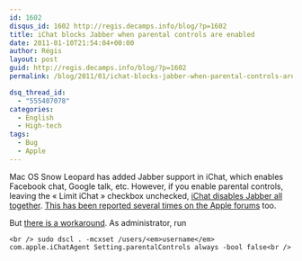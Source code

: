 ```yaml
---
id: 1602
disqus_id: 1602 http://regis.decamps.info/blog/?p=1602
title: iChat blocks Jabber when parental controls are enabled
date: 2011-01-10T21:54:04+00:00
author: Régis
layout: post
guid: http://regis.decamps.info/blog/?p=1602
permalink: /blog/2011/01/ichat-blocks-jabber-when-parental-controls-are-enabled/

dsq_thread_id:
  - "555407078"
categories:
  - English
  - High-tech
tags:
  - Bug
  - Apple
---
```

Mac OS Snow Leopard has added Jabber support in iChat, which enables Facebook chat, Google talk, etc. However, if you enable parental controls, leaving the « Limit iChat » checkbox unchecked, [iChat disables Jabber all together](http://tech.kateva.org/2009/05/cant-select-jabber-or-google-talk-for.html). [This has been reported several times on the Apple forums](http://discussions.apple.com/search.jspa?threadID=&q=Parental+Controls&objID=f902&dateRange=all&userID=&numResults=15&rankBy=10001) too.

But [there is a workaround](http://www.lensovet.net/~sysadmin/w/Enable_Jabber_accounts_in_iChat_with_Parental_Controlled_accounts). As administrator, run
  
`<br />
sudo dscl . -mcxset /users/<em>username</em> com.apple.iChatAgent Setting.parentalControls always -bool false<br />
`
